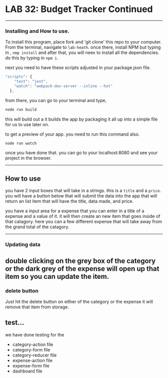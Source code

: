 # LAB 32: Budget Tracker Continued

---
### Installing and How to use.

To install this program, place fork and 'git clone' this repo to your computer. From the terminal, navigate to  `lab-heath`. once there, install NPM but typing in , `nmp install` and after that, you will neex to install all the dependencies. do this by typing in `npm i`. 

next you need to have these scripts adjusted in your package.json file.

```javascript
"scripts": {
    "test": "jest",
    "watch": "webpack-dev-server --inline --hot"
  },
  ```

from there, you can go to your terminal and type, 

```javascript
node run build
```
this will build out a it builds the app by packaging it all up into a simple file for us to use later on.

to get a preview of your app. you need to run this command also.

```javascript
node run watch
```
once you have done that. you can go to your localhost:8080 and see your project in the browser.

---
## How to use

you have 2 input boxes that will take in a strings. this is a `title` and a `price`. you will have a button below that will submit the data into the app that will return an list item that will have the title, data made, and price.

you have a input area for a expense that you can enter in a title of a expense and a value of it. it will then create an new item that goes inside of that catagory. here you can a few different expense that will take away from the grand total of the catagory.

--- 


### Updating data
double clicking on the grey box of the category or the dark grey of the expense will open up that item so you can update the item.
--- 

### delete button
Just hit the delete button on either of the category or the expense it will remove that item from storage.

## test...

we have done testing for the 

* category-action file
* category-form file
* category-reducer file
* expense-action file
* expense-form file
* dashboard file




